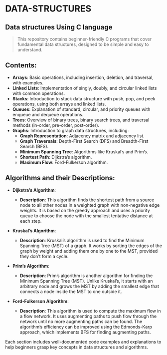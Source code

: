 
# DATA-STRUCTURES
## Data structures Using C language
> This repository contains beginner-friendly C programs that cover fundamental data structures, designed to be simple and easy to understand.

## Contents:

- **Arrays**: Basic operations, including insertion, deletion, and traversal, with examples.
- **Linked Lists**: Implementation of singly, doubly, and circular linked lists with common operations.
- **Stacks**: Introduction to stack data structure with push, pop, and peek operations, using both arrays and linked lists.
- **Queues**: Explanation of standard, circular, and priority queues with enqueue and dequeue operations.
- **Trees**: Overview of binary trees, binary search trees, and traversal methods (in-order, pre-order, post-order).
- **Graphs**: Introduction to graph data structures, including:
  - **Graph Representation**: Adjacency matrix and adjacency list.
  - **Graph Traversals**: Depth-First Search (DFS) and Breadth-First Search (BFS).
  - **Minimum Spanning Tree**: Algorithms like Kruskal’s and Prim’s.
  - **Shortest Path**: Dijkstra’s algorithm.
  - **Maximum Flow**: Ford-Fulkerson algorithm.

## Algorithms and their Descriptions:

- **Dijkstra’s Algorithm**: 
  - **Description**: This algorithm finds the shortest path from a source node to all other nodes in a weighted graph with non-negative edge weights. It is based on the greedy approach and uses a priority queue to choose the node with the smallest tentative distance at each step.
  
- **Kruskal’s Algorithm**: 
  - **Description**: Kruskal’s algorithm is used to find the Minimum Spanning Tree (MST) of a graph. It works by sorting the edges of the graph by weight and adding them one by one to the MST, provided they don’t form a cycle.

- **Prim’s Algorithm**: 
  - **Description**: Prim’s algorithm is another algorithm for finding the Minimum Spanning Tree (MST). Unlike Kruskal’s, it starts with an arbitrary node and grows the MST by adding the smallest edge that connects a node inside the MST to one outside it.

- **Ford-Fulkerson Algorithm**: 
  - **Description**: This algorithm is used to compute the maximum flow in a flow network. It uses augmenting paths to push flow through the network until no more augmenting paths can be found. The algorithm’s efficiency can be improved using the Edmonds-Karp approach, which implements BFS for finding augmenting paths.

Each section includes well-documented code examples and explanations to help beginners grasp key concepts in data structures and algorithms.



